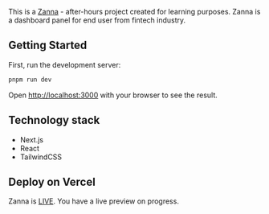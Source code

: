 This is a [Zanna](https://zanna.vercel.app/) - after-hours project created for learning purposes. Zanna is a dashboard
panel for end user from fintech industry.

## Getting Started

First, run the development server:

```bash
pnpm run dev
```

Open [http://localhost:3000](http://localhost:3000) with your browser to see the result.

## Technology stack

- Next.js
- React
- TailwindCSS

## Deploy on Vercel

Zanna is [LIVE](https://zanna.vercel.app/). You have a live preview on progress.
